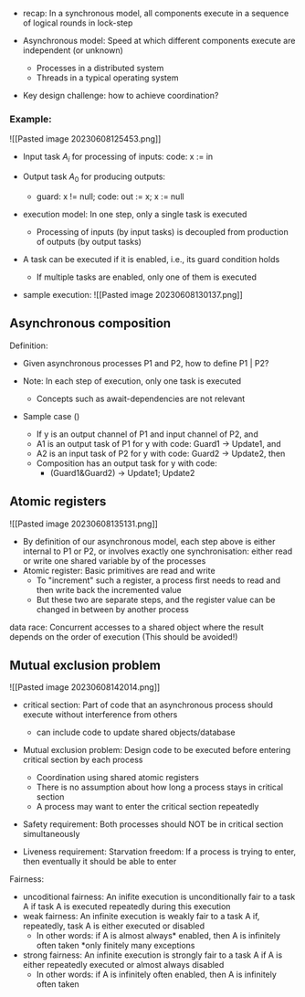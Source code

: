 * recap: In a synchronous model, all components execute in a sequence of logical rounds in lock-step

* Asynchronous model: Speed at which different components execute are independent (or unknown)
	* Processes in a distributed system
	* Threads in a typical operating system
* Key design challenge: how to achieve coordination?

### Example:
![[Pasted image 20230608125453.png]]
* Input task $A_i$  for processing of inputs: code: x := in 
* Output task $A_0$ for producing outputs: 
	* guard: x != null; code: out := x; x := null

* execution model: In one step, only a single task is executed 
	* Processing of inputs (by input tasks) is decoupled from production of outputs (by output tasks)
* A task can be executed if it is enabled, i.e., its guard condition holds 
	* If multiple tasks are enabled, only one of them is executed
* sample execution: ![[Pasted image 20230608130137.png]]

## Asynchronous composition 
Definition:
* Given asynchronous processes P1 and P2, how to define P1 | P2?

* Note: In each step of execution, only one task is executed 
	* Concepts such as await-dependencies are not relevant 

* Sample case ()
	* If y is an output channel of P1 and input channel of P2, and
	* A1 is an output task of P1 for y with code: Guard1 -> Update1, and 
	* A2 is an input task of P2 for y with code: Guard2 -> Update2, then
	* Composition has an output task for y with code: 
		* (Guard1&Guard2) -> Update1; Update2


## Atomic registers
![[Pasted image 20230608135131.png]]
* By definition of our asynchronous model, each step above is either internal to P1 or P2, or involves exactly one synchronisation: either read or write one shared variable by of the processes
* Atomic register: Basic primitives are read and write 
	* To "increment" such a register, a process first needs to read and then write back the incremented value
	* But these two are separate steps, and the register value can be changed in between by another process


data race: Concurrent accesses to a shared object where the result depends on the order of execution (This should be avoided!)


## Mutual exclusion problem
![[Pasted image 20230608142014.png]]
* critical section: Part of code that an asynchronous process should execute without interference from others
	* can include code to update shared objects/database
* Mutual exclusion problem: Design code to be executed before entering critical section by each process
	* Coordination using shared atomic registers 
	* There is no assumption about how long a process stays in critical section 
	* A process may want to enter the critical section repeatedly 

* Safety requirement: Both processes should NOT be in critical section simultaneously 
* Liveness requirement: Starvation freedom: If a process is trying to enter, then eventually it should be able to enter


Fairness:
* uncoditional fairness: An inifite execution is unconditionally fair to a task A if task A is executed repeatedly during this execution 
* weak fairness: An infinite execution is weakly fair to a task A if, repeatedly, task A is either executed  or disabled 
	* In other words: if A is almost always\* enabled, then A is infinitely often taken \*only finitely many exceptions
* strong fairness: An infinite execution is strongly fair to a task A if A is either repeatedly executed or almost always disabled
	* In other words: if A is infinitely often enabled, then A is infinitely often taken
